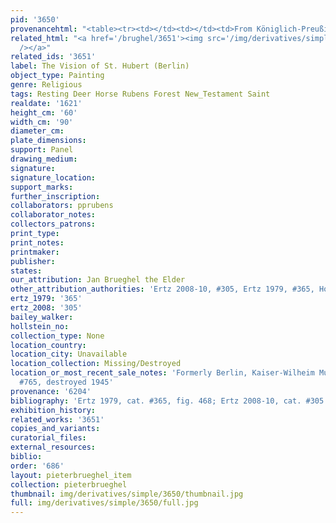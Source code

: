 ```yaml
---
pid: '3650'
provenancehtml: "<table><tr><td></td><td></td><td>From Königlich-Preußischen Schlössern</td></tr></table>"
related_html: "<a href='/brughel/3651'><img src='/img/derivatives/simple/3651/thumbnail.jpg'
  /></a>"
related_ids: '3651'
label: The Vision of St. Hubert (Berlin)
object_type: Painting
genre: Religious
tags: Resting Deer Horse Rubens Forest New_Testament Saint
realdate: '1621'
height_cm: '60'
width_cm: '90'
diameter_cm:
plate_dimensions:
support: Panel
drawing_medium:
signature:
signature_location:
support_marks:
further_inscription:
collaborators: pprubens
collaborator_notes:
collectors_patrons:
print_type:
print_notes:
printmaker:
publisher:
states:
our_attribution: Jan Brueghel the Elder
other_attribution_authorities: 'Ertz 2008-10, #305, Ertz 1979, #365, Honig database'
ertz_1979: '365'
ertz_2008: '305'
bailey_walker:
hollstein_no:
collection_type: None
location_country:
location_city: Unavailable
location_collection: Missing/Destroyed
location_or_most_recent_sale_notes: 'Formerly Berlin, Kaiser-Wilheim Museum, inv.
  #765, destroyed 1945'
provenance: '6204'
bibliography: 'Ertz 1979, cat. #365, fig. 468; Ertz 2008-10, cat. #305'
exhibition_history:
related_works: '3651'
copies_and_variants:
curatorial_files:
external_resources:
biblio:
order: '686'
layout: pieterbrueghel_item
collection: pieterbrueghel
thumbnail: img/derivatives/simple/3650/thumbnail.jpg
full: img/derivatives/simple/3650/full.jpg
---
```

